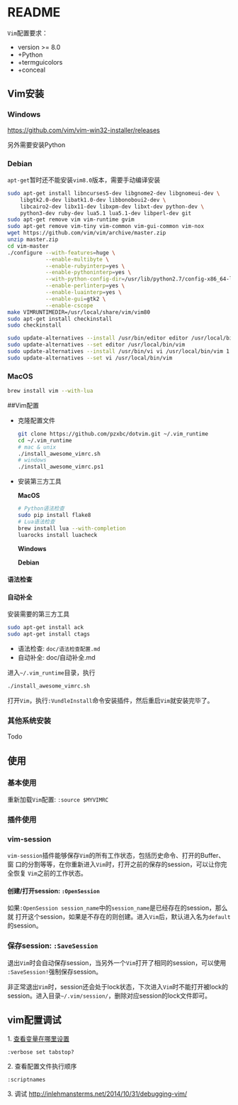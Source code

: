 # README

`Vim`配置要求：

* version >= 8.0
* +Python
* +termguicolors
* +conceal

## Vim安装

### Windows

https://github.com/vim/vim-win32-installer/releases

另外需要安装Python

### Debian

`apt-get`暂时还不能安装`vim8.0`版本，需要手动编译安装

```bash
sudo apt-get install libncurses5-dev libgnome2-dev libgnomeui-dev \
    libgtk2.0-dev libatk1.0-dev libbonoboui2-dev \
    libcairo2-dev libx11-dev libxpm-dev libxt-dev python-dev \
    python3-dev ruby-dev lua5.1 lua5.1-dev libperl-dev git
sudo apt-get remove vim vim-runtime gvim
sudo apt-get remove vim-tiny vim-common vim-gui-common vim-nox
wget https://github.com/vim/vim/archive/master.zip
unzip master.zip
cd vim-master
./configure --with-features=huge \
            --enable-multibyte \
            --enable-rubyinterp=yes \
            --enable-pythoninterp=yes \
            --with-python-config-dir=/usr/lib/python2.7/config-x86_64-linux-gnu \
            --enable-perlinterp=yes \
            --enable-luainterp=yes \
            --enable-gui=gtk2 \
            --enable-cscope
make VIMRUNTIMEDIR=/usr/local/share/vim/vim80
sudo apt-get install checkinstall
sudo checkinstall

sudo update-alternatives --install /usr/bin/editor editor /usr/local/bin/vim 1
sudo update-alternatives --set editor /usr/local/bin/vim
sudo update-alternatives --install /usr/bin/vi vi /usr/local/bin/vim 1
sudo update-alternatives --set vi /usr/local/bin/vim
```

### MacOS
```bash
brew install vim --with-lua
```

##Vim配置

* 克隆配置文件

  ```bash
  git clone https://github.com/pzxbc/dotvim.git ~/.vim_runtime
  cd ~/.vim_runtime
  # mac & unix
  ./install_awesome_vimrc.sh
  # windows
  ./install_awesome_vimrc.ps1
  ```

* 安装第三方工具

  **MacOS**

  ```bash
  # Python语法检查
  sudo pip install flake8
  # Lua语法检查
  brew install lua --with-completion
  luarocks install luacheck

  ```

  **Windows**

  **Debian**

#### 语法检查

#### 自动补全





安装需要的第三方工具

``` bash
sudo apt-get install ack
sudo apt-get install ctags
```

* 语法检查: `doc/语法检查配置.md`
* 自动补全: doc/自动补全.md


进入`~/.vim_runtime`目录，执行
``` bash
./install_awesome_vimrc.sh
```

打开`Vim`，执行`:VundleInstall`命令安装插件，然后重启`Vim`就安装完毕了。

### 其他系统安装

Todo

## 使用

### 基本使用

重新加载`Vim`配置: `:source $MYVIMRC`

### 插件使用

### vim-session
`vim-session`插件能够保存`Vim`的所有工作状态，包括历史命令、打开的Buffer、窗
口的分割等等，在你重新进入`Vim`时，打开之前的保存的session，可以让你完全恢复
`Vim`之前的工作状态。

#### 创建/打开session: `:OpenSession`
如果`:OpenSession session_name`中的`session_name`是已经存在的session，那么就
打开这个session，如果是不存在的则创建。进入`Vim`后，默认进入名为`default`的session。

### 保存session: `:SaveSession`
退出`Vim`时会自动保存session，当另外一个`Vim`打开了相同的session，可以使用
`:SaveSession!`强制保存session。

非正常退出`Vim`时，session还会处于lock状态，下次进入`Vim`时不能打开被lock的
session。进入目录`~/.vim/session/`，删除对应session的lock文件即可。

## vim配置调试

1\. [查看变量在哪里设置](http://vim.wikia.com/wiki/Debug_unexpected_option_settings)
```
:verbose set tabstop?
```

2\. 查看配置文件执行顺序
```
:scriptnames
```

3\. 调试
http://inlehmansterms.net/2014/10/31/debugging-vim/

